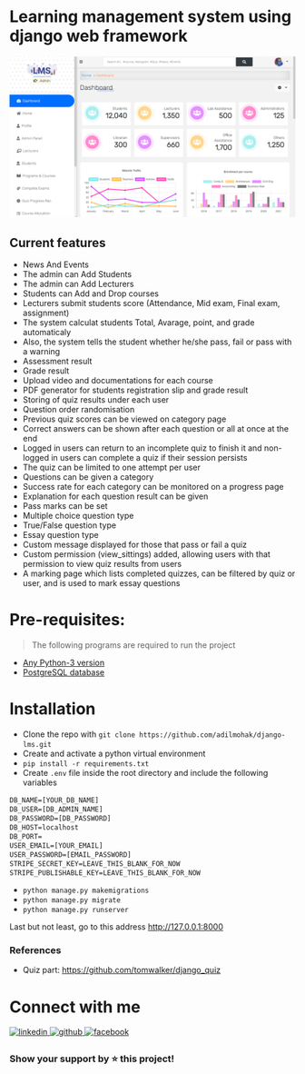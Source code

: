 # Learning management system using django web framework

![1694373426380](static/README/1694373426380.png "Home Page")

Current features
----------------

* News And Events
* The admin can Add Students
* The admin can Add Lecturers
* Students can Add and Drop courses
* Lecturers submit students score (Attendance, Mid exam, Final exam, assignment)
* The system calculat students Total, Avarage, point, and grade automaticaly
* Also, the system tells the student whether he/she pass, fail or pass with a warning
* Assessment result
* Grade result
* Upload video and documentations for each course
* PDF generator for students registration slip and grade result
* Storing of quiz results under each user
* Question order randomisation
* Previous quiz scores can be viewed on category page
* Correct answers can be shown after each question or all at once at the end
* Logged in users can return to an incomplete quiz to finish it and non-logged in users can complete a quiz if their session persists
* The quiz can be limited to one attempt per user
* Questions can be given a category
* Success rate for each category can be monitored on a progress page
* Explanation for each question result can be given
* Pass marks can be set
* Multiple choice question type
* True/False question type
* Essay question type
* Custom message displayed for those that pass or fail a quiz
* Custom permission (view_sittings) added, allowing users with that permission to view quiz results from users
* A marking page which lists completed quizzes, can be filtered by quiz or user, and is used to mark essay questions

# Pre-requisites:

> The following programs are required to run the project

- [Any Python-3 version](https://www.python.org/downloads/)
- [PostgreSQL database](https://www.postgresql.org/download/)

# Installation

- Clone the repo with `git clone https://github.com/adilmohak/django-lms.git`
- Create and activate a python virtual environment
- `pip install -r requirements.txt`
- Create `.env` file inside the root directory and include the following variables

```config
DB_NAME=[YOUR_DB_NAME]
DB_USER=[DB_ADMIN_NAME]
DB_PASSWORD=[DB_PASSWORD]
DB_HOST=localhost
DB_PORT=
USER_EMAIL=[YOUR_EMAIL]
USER_PASSWORD=[EMAIL_PASSWORD]
STRIPE_SECRET_KEY=LEAVE_THIS_BLANK_FOR_NOW
STRIPE_PUBLISHABLE_KEY=LEAVE_THIS_BLANK_FOR_NOW
```

- `python manage.py makemigrations`
- `python manage.py migrate`
- `python manage.py runserver`

Last but not least, go to this address http://127.0.0.1:8000

### References

- Quiz part: https://github.com/tomwalker/django_quiz

# Connect with me

<div>
<a href="https://www.linkedin.com/in/anandjaiswar02" target="_blank">
<img src=https://img.shields.io/badge/linkedin-%231E77B5.svg?&style=for-the-badge&logo=linkedin&logoColor=white alt=linkedin style="margin-bottom: 5px;" />
</a>
<a href="https://github.com/anand-3399" target="_blank">
<img src=https://img.shields.io/badge/github-%2324292e.svg?&style=for-the-badge&logo=github&logoColor=white alt=github style="margin-bottom: 5px;" />
</a>
<a href="https://www.facebook.com/anand360" target="_blank">
<img src=https://img.shields.io/badge/facebook-%232E87FB.svg?&style=for-the-badge&logo=facebook&logoColor=white alt=facebook style="margin-bottom: 5px;" />
</a>
</div>

### Show your support by ⭐️ this project!
